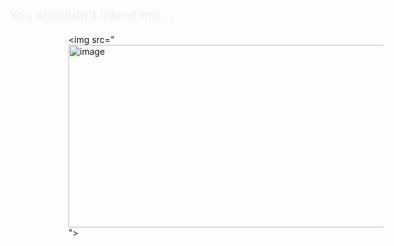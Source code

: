 <h2 class="slide-in">You shouldn't intent me...</h2>

<style>
  .slide-in {
    position: relative;
    animation: slideIn 1.5s ease-out forwards;
  }
  @keyframes slideIn {
    from { left: -100px; opacity: 0; }
    to { left: 0; opacity: 1; }
  }
</style>
<img src="<img width="1034" height="292" alt="image" src="https://github.com/user-attachments/assets/bc973588-013c-4029-88a0-89b1ffc74e22" />
">
